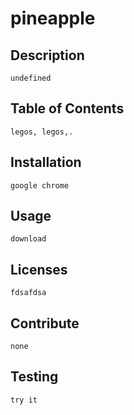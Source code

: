 # pineapple
    
## Description
    
    undefined

## Table of Contents

    legos, legos,.
    
## Installation
    
    google chrome

## Usage

    download

## Licenses

    fdsafdsa

## Contribute

    none

## Testing

    try it 